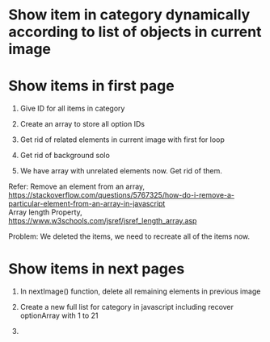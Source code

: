 # Show item in category dynamically according to list of objects in current image    

# Show items in first page   
1. Give ID for all items in category   

2. Create an array to store all option IDs     

3. Get rid of related elements in current image with first for loop   

4. Get rid of background solo   

5. We have array with unrelated elements now. Get rid of them.  

Refer: Remove an element from an array, https://stackoverflow.com/questions/5767325/how-do-i-remove-a-particular-element-from-an-array-in-javascript    
Array length Property, https://www.w3schools.com/jsref/jsref_length_array.asp   

Problem: We deleted the items, we need to recreate all of the items now.    

# Show items in next pages   
1. In nextImage() function, delete all remaining elements in previous image    

2. Create a new full list for category in javascript including recover optionArray with 1 to 21       

3. 
